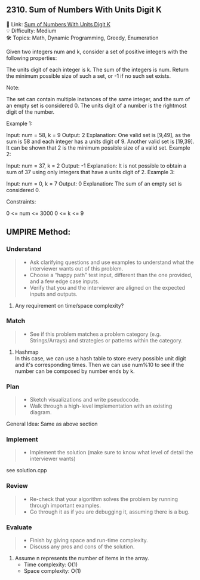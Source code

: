 ## 2310. Sum of Numbers With Units Digit K
🔗 Link: [Sum of Numbers With Units Digit K](https://leetcode.com/problems/sum-of-numbers-with-units-digit-k/description/?envType=problem-list-v2&envId=dynamic-programming&status=TO_DO&difficulty=MEDIUM)  
💡 Difficulty: Medium  
🛠️ Topics: Math, Dynamic Programming, Greedy, Enumeration

Given two integers num and k, consider a set of positive integers with the following properties:

The units digit of each integer is k.
The sum of the integers is num.
Return the minimum possible size of such a set, or -1 if no such set exists.

Note:

The set can contain multiple instances of the same integer, and the sum of an empty set is considered 0.
The units digit of a number is the rightmost digit of the number.
 

Example 1:

Input: num = 58, k = 9
Output: 2
Explanation:
One valid set is [9,49], as the sum is 58 and each integer has a units digit of 9.
Another valid set is [19,39].
It can be shown that 2 is the minimum possible size of a valid set.
Example 2:

Input: num = 37, k = 2
Output: -1
Explanation: It is not possible to obtain a sum of 37 using only integers that have a units digit of 2.
Example 3:

Input: num = 0, k = 7
Output: 0
Explanation: The sum of an empty set is considered 0.
 

Constraints:

0 <= num <= 3000
0 <= k <= 9

## UMPIRE Method:

### Understand
> - Ask clarifying questions and use examples to understand what the interviewer wants out of this problem.
> - Choose a “happy path” test input, different than the one provided, and a few edge case inputs.
> - Verify that you and the interviewer are aligned on the expected inputs and outputs.
1. Any requirement on time/space complexity?
### Match
> - See if this problem matches a problem category (e.g. Strings/Arrays) and strategies or patterns within the category.
1. Hashmap  
   In this case, we can use a hash table to store every possible unit digit and it's corresponding times. Then we can use num%10 to see if the number can be composed by number ends by k.
### Plan
> - Sketch visualizations and write pseudocode.
> - Walk through a high-level implementation with an existing diagram.

General Idea: Same as above section

### Implement
> - Implement the solution (make sure to know what level of detail the interviewer wants)  

see solution.cpp
### Review
> - Re-check that your algorithm solves the problem by running through important examples.
> - Go through it as if you are debugging it, assuming there is a bug.
### Evaluate
> - Finish by giving space and run-time complexity.
> - Discuss any pros and cons of the solution.
1. Assume n represents the number of items in the array.
   - Time complexity: O(1)
   - Space complexity: O(1)

